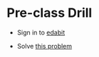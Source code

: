 # Pre-class Drill

- Sign in to [edabit](https://edabit.com/)

- Solve [this problem](https://edabit.com/challenge/KJDD2N2putddr5vp3)
